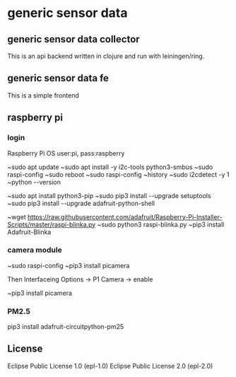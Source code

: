 # generic sensor data

## generic sensor data collector

This is an api backend written in clojure and run with leiningen/ring.

## generic sensor data fe

This is a simple frontend

## raspberry pi

### login

Raspberry Pi OS user:pi, pass:raspberry

~sudo apt update 
~sudo apt install -y i2c-tools python3-smbus
~sudo raspi-config 
~sudo reboot
~sudo raspi-config 
~history
~sudo i2cdetect -y 1
~python --version

~sudo apt install python3-pip
~sudo pip3 install --upgrade setuptools
~sudo pip3 install --upgrade adafruit-python-shell

~wget https://raw.githubusercontent.com/adafruit/Raspberry-Pi-Installer-Scripts/master/raspi-blinka.py
~sudo python3 raspi-blinka.py 
~pip3 install Adafruit-Blinka

### camera module

~sudo raspi-config
~pip3 install picamera

Then Interfaceing Options -> P1 Camera -> enable

~pip3 install picamera

### PM2.5

pip3 install adafruit-circuitpython-pm25

## License

Eclipse Public License 1.0 (epl-1.0)
Eclipse Public License 2.0 (epl-2.0)
